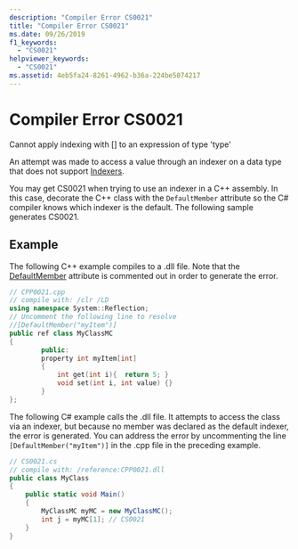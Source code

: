 ```yaml
---
description: "Compiler Error CS0021"
title: "Compiler Error CS0021"
ms.date: 09/26/2019
f1_keywords:
  - "CS0021"
helpviewer_keywords:
  - "CS0021"
ms.assetid: 4eb5fa24-8261-4962-b36a-224be5074217
---
```

# Compiler Error CS0021

Cannot apply indexing with [] to an expression of type 'type'

An attempt was made to access a value through an indexer on a data type that does not support [Indexers](../programming-guide/indexers/index.md).

You may get CS0021 when trying to use an indexer in a C++ assembly. In this case, decorate the C++ class with the `DefaultMember` attribute so the C# compiler knows which indexer is the default. The following sample generates CS0021.

## Example

The following C++ example compiles to a .dll file. Note that the [DefaultMember](xref:System.Reflection.DefaultMemberAttribute) attribute is commented out in order to generate the error.

```cpp
// CPP0021.cpp
// compile with: /clr /LD
using namespace System::Reflection;
// Uncomment the following line to resolve
//[DefaultMember("myItem")]
public ref class MyClassMC
{
        public:
        property int myItem[int]
        {
            int get(int i){  return 5; }
            void set(int i, int value) {}
        }
};
```

The following C# example calls the .dll file. It attempts to access the class via an indexer, but because no member was declared as the default indexer, the error is generated. You can address the error by uncommenting the line `[DefaultMember("myItem")]` in the .cpp file in the preceding example.

```csharp
// CS0021.cs
// compile with: /reference:CPP0021.dll
public class MyClass
{
    public static void Main()
    {
        MyClassMC myMC = new MyClassMC();
        int j = myMC[1]; // CS0021
    }
}
```
